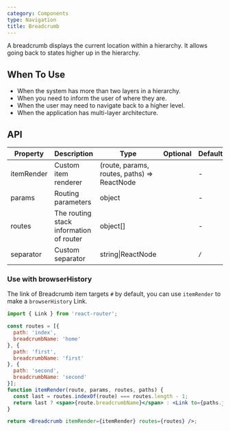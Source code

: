 ```yaml
---
category: Components
type: Navigation
title: Breadcrumb
---
```


A breadcrumb displays the current location within a hierarchy. It allows going back to states higher up in the hierarchy.

## When To Use

- When the system has more than two layers in a hierarchy.
- When you need to inform the user of where they are.
- When the user may need to navigate back to a higher level.
- When the application has multi-layer architecture.

## API

| Property | Description | Type | Optional | Default |
| -------- | ----------- | ---- | -------- | ------- |
| itemRender | Custom item renderer | (route, params, routes, paths) => ReactNode |  | - |
| params | Routing parameters | object |  | - |
| routes | The routing stack information of router | object\[] |  | - |
| separator | Custom separator | string\|ReactNode |  | `/` |

### Use with browserHistory

The link of Breadcrumb item targets `#` by default, you can use `itemRender` to make a `browserHistory` Link.

```jsx
import { Link } from 'react-router';

const routes = [{
  path: 'index',
  breadcrumbName: 'home'
}, {
  path: 'first',
  breadcrumbName: 'first'
}, {
  path: 'second',
  breadcrumbName: 'second'
}];
function itemRender(route, params, routes, paths) {
  const last = routes.indexOf(route) === routes.length - 1;
  return last ? <span>{route.breadcrumbName}</span> : <Link to={paths.join('/')}>{route.breadcrumbName}</Link>;
}

return <Breadcrumb itemRender={itemRender} routes={routes} />;
```
